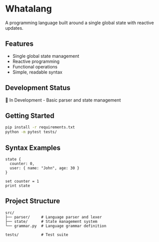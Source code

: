 # Whatalang

A programming language built around a single global state with reactive updates.

## Features
- Single global state management
- Reactive programming
- Functional operations
- Simple, readable syntax

## Development Status
🚧 In Development - Basic parser and state management

## Getting Started
```bash
pip install -r requirements.txt
python -m pytest tests/
```

## Syntax Examples
```wa
state {
  counter: 0,
  user: { name: "John", age: 30 }
}

set counter = 1
print state
```

## Project Structure
```
src/
├── parser/     # Language parser and lexer
├── state/      # State management system
└── grammar.py  # Language grammar definition

tests/          # Test suite
```
